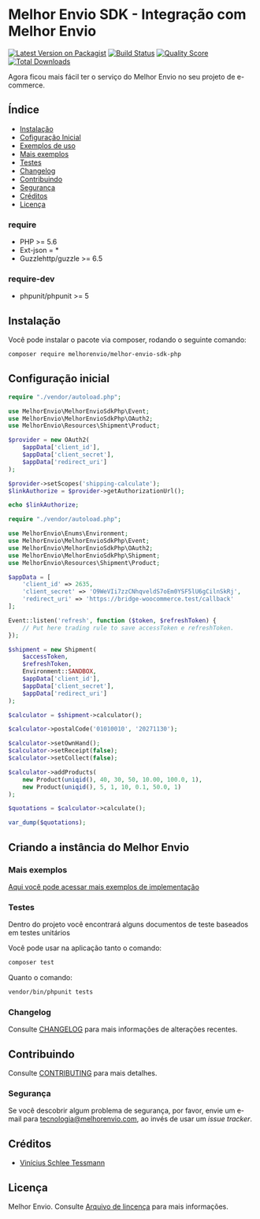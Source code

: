 # Melhor Envio SDK - Integração com Melhor Envio

[![Latest Version on Packagist](https://img.shields.io/packagist/v/melhorenvio/shipment-sdk-php.svg?style=flat-square)](https://packagist.org/packages/melhorenvio/shipment-sdk-php)
[![Build Status](https://img.shields.io/travis/melhorenvio/shipment-sdk-php/master.svg?style=flat-square)](https://travis-ci.org/melhorenvio/shipment-sdk-php)
[![Quality Score](https://img.shields.io/scrutinizer/g/melhorenvio/shipment-sdk-php.svg?style=flat-square)](https://scrutinizer-ci.com/g/melhorenvio/shipment-sdk-php)
[![Total Downloads](https://img.shields.io/packagist/dt/melhorenvio/shipment-sdk-php.svg?style=flat-square)](https://packagist.org/packages/melhorenvio/shipment-sdk-php)

Agora ficou mais fácil ter o serviço do Melhor Envio no seu projeto de e-commerce.

## Índice

* [Instalação](#instalacao)
* [Cofiguração Inicial](##configuração-inicial)
* [Exemplos de uso](##Criando-a-instância-do-Melhor-Envio)
* [Mais exemplos](##Mais-Exemplos)
* [Testes](##Testes)
* [Changelog](##Changelog)
* [Contribuindo](##Contribuindo)
* [Segurança](##Segurança)
* [Créditos](##Créditos)
* [Licença](##Licença)

### require 
* PHP >= 5.6
* Ext-json = *
* Guzzlehttp/guzzle >= 6.5

### require-dev
* phpunit/phpunit >= 5


## Instalação

Você pode instalar o pacote via composer, rodando o seguinte comando:

```bash
composer require melhorenvio/melhor-envio-sdk-php
```

## Configuração inicial
```php
require "./vendor/autoload.php";

use MelhorEnvio\MelhorEnvioSdkPhp\Event;
use MelhorEnvio\MelhorEnvioSdkPhp\OAuth2;
use MelhorEnvio\Resources\Shipment\Product;

$provider = new OAuth2(
    $appData['client_id'],
    $appData['client_secret'],
    $appData['redirect_uri']
);

$provider->setScopes('shipping-calculate');
$linkAuthorize = $provider->getAuthorizationUrl();

echo $linkAuthorize;
```

```php
require "./vendor/autoload.php";

use MelhorEnvio\Enums\Environment;
use MelhorEnvio\MelhorEnvioSdkPhp\Event;
use MelhorEnvio\MelhorEnvioSdkPhp\OAuth2;
use MelhorEnvio\MelhorEnvioSdkPhp\Shipment;
use MelhorEnvio\Resources\Shipment\Product;

$appData = [
    'client_id' => 2635,
    'client_secret' => 'O9WeVIi7zzCNhqveldS7oEm0YSF5lU6gCilnSkRj',
    'redirect_uri' => 'https://bridge-woocommerce.test/callback'
];

Event::listen('refresh', function ($token, $refreshToken) {
    // Put here trading rule to save accessToken e refreshToken.
});

$shipment = new Shipment(
    $accessToken,
    $refreshToken,
    Environment::SANDBOX,
    $appData['client_id'],
    $appData['client_secret'],
    $appData['redirect_uri']
);

$calculator = $shipment->calculator();

$calculator->postalCode('01010010', '20271130');

$calculator->setOwnHand();
$calculator->setReceipt(false);
$calculator->setCollect(false);

$calculator->addProducts(
    new Product(uniqid(), 40, 30, 50, 10.00, 100.0, 1),
    new Product(uniqid(), 5, 1, 10, 0.1, 50.0, 1)
);

$quotations = $calculator->calculate();

var_dump($quotations);
```

## Criando a instância do Melhor Envio


### Mais exemplos

[Aqui você pode acessar mais exemplos de implementação](/examples)

### Testes

Dentro do projeto você encontrará alguns documentos de teste baseados em testes unitários


Você pode usar na aplicação tanto o comando:
``` bash
composer test
```
Quanto o comando:
```bash
vendor/bin/phpunit tests 
```

### Changelog

Consulte [CHANGELOG](CHANGELOG.md) para mais informações de alterações recentes.

## Contribuindo

Consulte [CONTRIBUTING](CONTRIBUTING.md) para mais detalhes.

### Segurança

Se você descobrir algum problema de segurança, por favor, envie um e-mail para tecnologia@melhorenvio.com, ao invés de usar um *issue tracker*.

## Créditos

- [Vinícius Schlee Tessmann](https://github.com/viniciustessmann)

## Licença

Melhor Envio. Consulte [Arquivo de lincença](LICENSE.md) para mais informações.